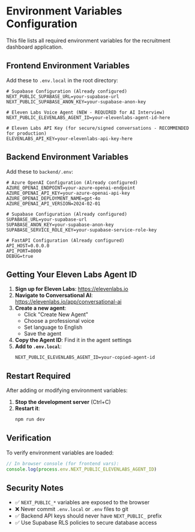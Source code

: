# Environment Variables Configuration

This file lists all required environment variables for the recruitment dashboard application.

## Frontend Environment Variables

Add these to `.env.local` in the root directory:

```env
# Supabase Configuration (Already configured)
NEXT_PUBLIC_SUPABASE_URL=your-supabase-url
NEXT_PUBLIC_SUPABASE_ANON_KEY=your-supabase-anon-key

# Eleven Labs Voice Agent (NEW - REQUIRED for AI Interview)
NEXT_PUBLIC_ELEVENLABS_AGENT_ID=your-elevenlabs-agent-id-here

# Eleven Labs API Key (for secure/signed conversations - RECOMMENDED for production)
ELEVENLABS_API_KEY=your-elevenlabs-api-key-here
```

## Backend Environment Variables

Add these to `backend/.env`:

```env
# Azure OpenAI Configuration (Already configured)
AZURE_OPENAI_ENDPOINT=your-azure-openai-endpoint
AZURE_OPENAI_API_KEY=your-azure-openai-api-key
AZURE_OPENAI_DEPLOYMENT_NAME=gpt-4o
AZURE_OPENAI_API_VERSION=2024-02-01

# Supabase Configuration (Already configured)
SUPABASE_URL=your-supabase-url
SUPABASE_ANON_KEY=your-supabase-anon-key
SUPABASE_SERVICE_ROLE_KEY=your-supabase-service-role-key

# FastAPI Configuration (Already configured)
API_HOST=0.0.0.0
API_PORT=8000
DEBUG=true
```

## Getting Your Eleven Labs Agent ID

1. **Sign up for Eleven Labs**: https://elevenlabs.io
2. **Navigate to Conversational AI**: https://elevenlabs.io/app/conversational-ai
3. **Create a new agent**:
   - Click "Create New Agent"
   - Choose a professional voice
   - Set language to English
   - Save the agent
4. **Copy the Agent ID**: Find it in the agent settings
5. **Add to `.env.local`**: 
   ```env
   NEXT_PUBLIC_ELEVENLABS_AGENT_ID=your-copied-agent-id
   ```

## Restart Required

After adding or modifying environment variables:

1. **Stop the development server** (Ctrl+C)
2. **Restart it**:
   ```bash
   npm run dev
   ```

## Verification

To verify environment variables are loaded:

```javascript
// In browser console (for frontend vars):
console.log(process.env.NEXT_PUBLIC_ELEVENLABS_AGENT_ID)
```

## Security Notes

- ✅ `NEXT_PUBLIC_*` variables are exposed to the browser
- ❌ Never commit `.env.local` or `.env` files to git
- ✅ Backend API keys should never have `NEXT_PUBLIC_` prefix
- ✅ Use Supabase RLS policies to secure database access
